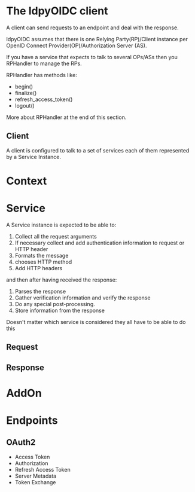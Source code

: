 # The IdpyOIDC client

A client can send requests to an endpoint and deal with the response.

IdpyOIDC assumes that there is one Relying Party(RP)/Client instance per 
OpenID Connect Provider(OP)/Authorization Server (AS).

If you have a service that expects to talk to several OPs/ASs
then you RPHandler to manage the RPs.

RPHandler has methods like:
- begin()
- finalize()
- refresh_access_token()
- logout()

More about RPHandler at the end of this section.

## Client

A client is configured to talk to a set of services each of them represented by
a Service Instance.

# Context

# Service

A Service instance is expected to be able to:

1. Collect all the request arguments
2. If necessary collect and add authentication information to request or HTTP header
3. Formats the message 
4. chooses HTTP method
5. Add HTTP headers

and then after having received the response: 

1. Parses the response
2. Gather verification information and verify the response
3. Do any special post-processing.
3. Store information from the response

Doesn't matter which service is considered they all have to be able to do this
## Request

## Response

# AddOn

# Endpoints
    
## OAuth2

- Access Token
- Authorization
- Refresh Access Token
- Server Metadata
- Token Exchange
